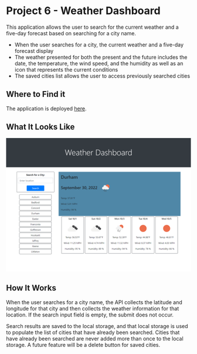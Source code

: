 # Project 6 - Weather Dashboard
This application allows the user to search for the current weather and a five-day forecast based on searching for a city name.
* When the user searches for a city, the current weather and a five-day forecast display
* The weather presented for both the present and the future includes the date, the temperature, the wind speed, and the humidity as well as an icon that represents the current conditions
* The saved cities list allows the user to access previously searched cities

## Where to Find it
The application is deployed [here](https://pikaypi.github.io/weather-dashboard/).

## What It Looks Like
![A screenshot of the weather dashboard application](./assets/images/screenshot.png)

## How It Works
When the user searches for a city name, the API collects the latitude and longitude for that city and then collects the weather information for that location. If the search input field is empty, the submit does not occur.

Search results are saved to the local storage, and that local storage is used to populate the list of cities that have already been searched. Cities that have already been searched are never added more than once to the local storage. A future feature will be a delete button for saved cities.
